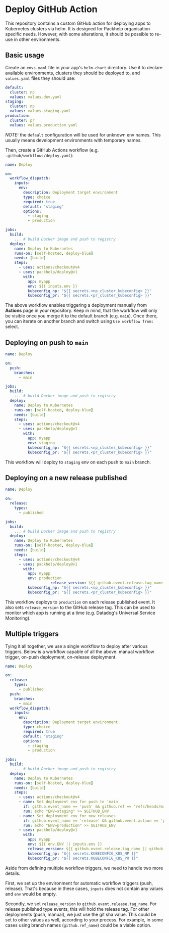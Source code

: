 # Deploy GitHub Action



This repository contains a custom GitHub action for deploying apps to Kubernetes clusters via helm. It is designed for Packhelp organisation specific needs. However, with some alterations, it should be possible to re-use in other environments.

## Basic usage

Create an `envs.yaml` file in your app's `helm-chart` directory. Use it to declare available environments, clusters they should be deployed to, and `values.yaml` files they should use:

```yaml
default:
  cluster: np
  values: values.dev.yaml
staging:
  cluster: np
  values: values.staging.yaml
production:
  cluster: pr
  values: values.production.yaml
```

*NOTE:* the `default` configuration will be used for unknown env names. This usually means development environments with temporary names.

Then, create a GitHub Actions workflow (e.g. `.github/workflows/deploy.yaml`):

```yaml
name: Deploy

on:
  workflow_dispatch:
    inputs:
      env:
        description: Deployment target environment
        type: choice
        required: true
        default: "staging"
        options:
          - staging
          - production

jobs:
  build:
    ... # build Docker image and push to registry
  deploy:
    name: Deploy to Kubernetes
    runs-on: [self-hosted, deploy-blue]
    needs: [build]
    steps:
      - uses: actions/checkout@v4
      - uses: packhelp/deploy@v1
        with:
          app: myapp
          env: ${{ inputs.env }}
          kubeconfig_np: "${{ secrets.<np_cluster_kubeconfig> }}"
          kubeconfig_pr: "${{ secrets.<pr_cluster_kubeconfig> }}"

```

The above workflow enables triggering a deployment manually from **Actions** page in your repository. Keep in mind, that the workflow will only be visible once you merge it to the default branch (e.g. `main`). Once there, you can iterate on another branch and switch using `Use workflow from:` select.

## Deploying on push to `main`

```yaml
name: Deploy

on:
  push:
    branches:
      - main

jobs:
  build:
    ... # build Docker image and push to registry
  deploy:
    name: Deploy to Kubernetes
    runs-on: [self-hosted, deploy-blue]
    needs: [build]
    steps:
      - uses: actions/checkout@v4
      - uses: packhelp/deploy@v1
        with:
          app: myapp
          env: staging
          kubeconfig_np: "${{ secrets.<np_cluster_kubeconfig> }}"
          kubeconfig_pr: "${{ secrets.<pr_cluster_kubeconfig> }}"
```

This workflow will deploy to `staging` env on each push to `main` branch.

## Deploying on a new release published

```yaml
name: Deploy

on:
  release:
    types:
      - published

jobs:
  build:
    ... # build Docker image and push to registry
  deploy:
    name: Deploy to Kubernetes
    runs-on: [self-hosted, deploy-blue]
    needs: [build]
    steps:
      - uses: actions/checkout@v4
      - uses: packhelp/deploy@v1
        with:
          app: myapp
          env: production
					release_version: ${{ github.event.release.tag_name }}
          kubeconfig_np: "${{ secrets.<np_cluster_kubeconfig> }}"
          kubeconfig_pr: "${{ secrets.<pr_cluster_kubeconfig> }}"
```

This workflow deploys to `production` on each release published event. It also sets `release_version` to the GitHub release tag. This can be used to monitor which app is running at a time (e.g. Datadog's Universal Service Monitoring).

## Multiple triggers

Tying it all together, we use a single workflow to deploy after various triggers. Below is a workflow capable of all the above: manual workflow trigger, on-push deployment, on-release deployment.

```yaml
name: Deploy

on:
  release:
    types:
      - published
  push:
    branches:
      - main
  workflow_dispatch:
    inputs:
      env:
        description: Deployment target environment
        type: choice
        required: true
        default: "staging"
        options:
          - staging
          - production

jobs:
  build:
    ... # build Docker image and push to registry
  deploy:
    name: Deploy to Kubernetes
    runs-on: [self-hosted, deploy-blue]
    needs: [build]
    steps:
      - uses: actions/checkout@v4
      - name: Set deployment env for push to 'main'
        if: github.event_name == 'push' && github.ref == 'refs/heads/main'
        run: echo "ENV=staging" >> $GITHUB_ENV
      - name: Set deployment env for new releases
        if: github.event_name == 'release' && github.event.action == 'published'
        run: echo "ENV=production" >> $GITHUB_ENV
      - uses: packhelp/deploy@v1
        with:
          app: myapp
          env: ${{ env.ENV || inputs.env }}
          release_version: ${{ github.event.release.tag_name || github.sha }}
          kubeconfig_np: "${{ secrets.KUBECONFIG_K8S_NP }}"
          kubeconfig_pr: "${{ secrets.KUBECONFIG_K8S_PR }}"


```

Aside from defining multiple workflow triggers, we need to handle two more details.

First, we set up the environment for automatic workflow triggers (push, release). That's because in these cases, `inputs` does not contain any values and `env` would be empty.

Secondly, we set `release_version` to `github.event.release.tag_name`. For release published type events, this will hold the release tag. For other deployments (push, manual), we just use the git sha value. This could be set to other values as well, according to your process. For example, in some cases using branch names (`github.ref_name`) could be a viable option.
